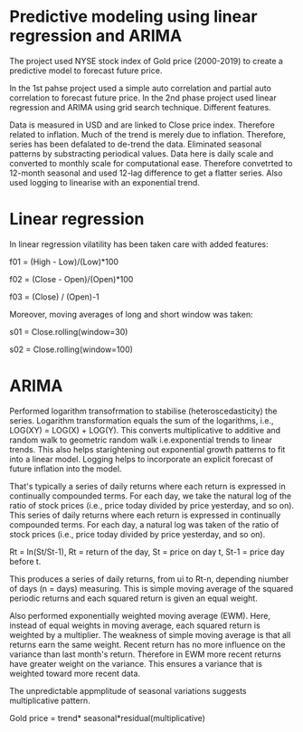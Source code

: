 # Predictive modeling using linear regression and ARIMA
The project used NYSE stock index of Gold price (2000-2019) to create a predictive model to forecast future price. 

In the 1st pahse project used a simple auto correlation and partial auto correlation to forecast future price.
In the 2nd phase project used linear regression and ARIMA using grid search technique. Different features.

Data is measured in USD and are linked to Close price index. Therefore related to inflation. Much of the trend is merely due to inflation. Therefore, series has been defalated to de-trend the data. Eliminated seasonal patterns by substracting periodical values. Data here is daily scale and converted to monthly scale for computational ease. Therefore convetrted to 12-month seasonal and used 12-lag difference to get a flatter series. Also used logging to linearise with an exponential trend. 

# Linear regression

In linear regression vilatility has been taken care with added features:

f01 = (High - Low)/(Low)*100

f02 = (Close - Open)/(Open)*100

f03 = (Close) / (Open)-1

Moreover, moving averages of long and short window was taken:

s01 = Close.rolling(window=30)

s02 = Close.rolling(window=100)

# ARIMA

Performed logarithm transofrmation to stabilise (heteroscedasticity) the series.
Logarithm transformation equals the sum of the logarithms, i.e., LOG(XY) = LOG(X) + LOG(Y). This converts multiplicative to additive and random walk to geometric random walk i.e.exponential trends to linear trends. This also helps starightening out exponential growth patterns to fit into a linear model. Logging helps to incorporate an explicit forecast of future inflation into the model.

That's typically a series of daily returns where each return is expressed in continually compounded terms. For each day, we take the natural log of the ratio of stock prices (i.e., price today divided by price yesterday, and so on). This series of daily returns where each return is expressed in continually compounded terms. For each day, a natural log was taken of the ratio of stock prices (i.e., price today divided by price yesterday, and so on).

Rt = ln(St/St-1), Rt = return of the day, St = price on day t, St-1 = price day before t.

This produces a series of daily returns, from ui to Rt-n, depending niumber of days (n = days) measuring. This is simple moving average of the squared periodic returns and each squared return is given an equal weight. 

Also performed exponentially weighted moving average (EWM). Here, instead of equal weights in moving average, each squared return is weighted by a multiplier. The weakness of simple moving average is that all returns earn the same weight. Recent return has no more influence on the variance than last month's return. Therefore in EWM more recent returns have greater weight on the variance. This ensures a variance that is weighted toward more recent data.

The unpredictable appmplitude of seasonal variations suggests multiplicative pattern.

Gold price = trend* seasonal*residual(multiplicative)
